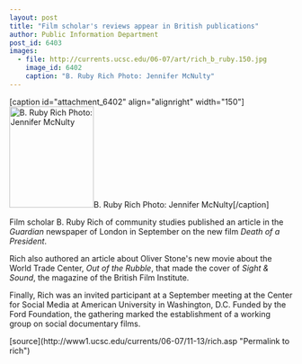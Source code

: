 ```yaml
---
layout: post
title: "Film scholar's reviews appear in British publications"
author: Public Information Department
post_id: 6403
images:
  - file: http://currents.ucsc.edu/06-07/art/rich_b_ruby.150.jpg
    image_id: 6402
    caption: "B. Ruby Rich Photo: Jennifer McNulty"
---
```


[caption id="attachment_6402" align="alignright" width="150"]<a href="http://localhost/mysite/wp-content/uploads/2006/11/rich_b_ruby.150.jpg"><img class="size-full wp-image-6402" src="http://localhost/mysite/wp-content/uploads/2006/11/rich_b_ruby.150.jpg" alt="B. Ruby Rich Photo: Jennifer McNulty" width="150" height="180" /></a>B. Ruby Rich Photo: Jennifer McNulty[/caption]
<a name="content" id="content"></a>
<p>
  Film scholar B. Ruby Rich of community studies published an article in the <i>Guardian</i> newspaper of London in September on the new film <i>Death of a President</i>.
</p>
<p>
  Rich also authored an article about Oliver Stone's new movie about the World Trade Center, <i>Out of the Rubble</i>, that made the cover of <i>Sight &amp; Sound</i>, the magazine of the British Film Institute.
</p>
<p>
  Finally, Rich was an invited participant at a September meeting at the Center for Social Media at American University in Washington, D.C. Funded by the Ford Foundation, the gathering marked the establishment of a working group on social documentary films.
</p>
[source](http://www1.ucsc.edu/currents/06-07/11-13/rich.asp "Permalink to rich")
